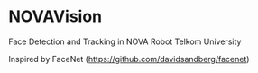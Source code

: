# NOVAVision
Face Detection and Tracking in NOVA Robot
Telkom University

Inspired by FaceNet (https://github.com/davidsandberg/facenet)
